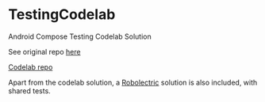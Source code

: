 # TestingCodelab
Android Compose Testing Codelab Solution

See original repo [here](https://github.com/googlecodelabs/android-compose-codelabs/tree/main/TestingCodelab)

[Codelab repo](https://developer.android.com/codelabs/jetpack-compose-testing#0)

Apart from the codelab solution, a [Robolectric](http://robolectric.org/getting-started/) solution is also included, with shared tests.

